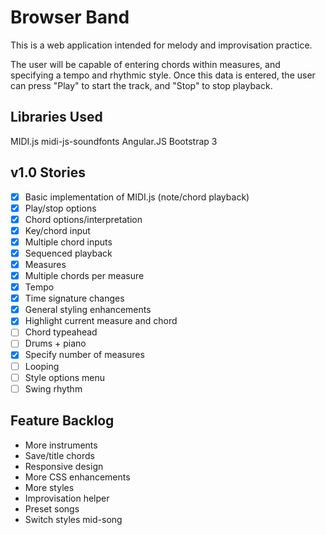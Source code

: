 Browser Band
=============
This is a web application intended for melody and improvisation practice.

The user will be capable of entering chords within measures, and specifying a tempo and rhythmic style. Once this data is entered, the user can press "Play" to start the track, and "Stop" to stop playback.

Libraries Used
---------------
MIDI.js
midi-js-soundfonts
Angular.JS
Bootstrap 3

v1.0 Stories
------------
- [x] Basic implementation of MIDI.js (note/chord playback)
- [x] Play/stop options
- [x] Chord options/interpretation
- [x] Key/chord input
- [x] Multiple chord inputs
- [x] Sequenced playback
- [x] Measures
- [x] Multiple chords per measure
- [x] Tempo
- [x] Time signature changes
- [x] General styling enhancements
- [x] Highlight current measure and chord
- [ ] Chord typeahead
- [ ] Drums + piano
- [x] Specify number of measures
- [ ] Looping
- [ ] Style options menu
- [ ] Swing rhythm

Feature Backlog
---------------
- More instruments
- Save/title chords
- Responsive design
- More CSS enhancements
- More styles
- Improvisation helper
- Preset songs
- Switch styles mid-song
